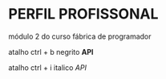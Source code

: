# PERFIL PROFISSONAL

módulo 2 do curso fábrica de programador

atalho ctrl + b
negrito
**API**

atalho ctrl + i
italico
*API*
